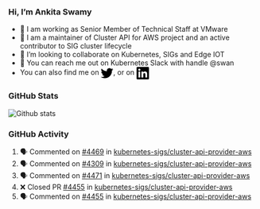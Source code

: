 ### Hi, I’m Ankita Swamy

- 💼 I am working as Senior Member of Technical Staff at VMware
- 👀 I am a maintainer of Cluster API for AWS project and an active contributor to SIG cluster lifecycle
- 💞️ I’m looking to collaborate on Kubernetes, SIGs and Edge IOT
- 💬 You can reach me out on Kubernetes Slack with handle @swan
- You can also find me on <a href="https://twitter.com/SwamyAnkita" target="blank"><img align="center" src="https://raw.githubusercontent.com/Ankitasw/Ankitasw/master/svg/twitter.svg" alt="Ankitasw" height="25" width="25" color="#1DA1f2" /></a>, or on <a href="https://www.linkedin.com/in/Ankitaswamy/" target="blank"><img align="center" src="https://raw.githubusercontent.com/Ankitasw/Ankitasw/master/svg/linkedin.svg" alt="Ankitasw" height="25" width="25" /></a>

### GitHub Stats
![Github stats](https://github-readme-stats.vercel.app/api?username=Ankitasw&count_private=true&show_icons=true&theme=tokyonight)

### GitHub Activity 
<!--START_SECTION:activity-->
1. 🗣 Commented on [#4469](https://github.com/kubernetes-sigs/cluster-api-provider-aws/pull/4469#issuecomment-1704006652) in [kubernetes-sigs/cluster-api-provider-aws](https://github.com/kubernetes-sigs/cluster-api-provider-aws)
2. 🗣 Commented on [#4309](https://github.com/kubernetes-sigs/cluster-api-provider-aws/issues/4309#issuecomment-1700399858) in [kubernetes-sigs/cluster-api-provider-aws](https://github.com/kubernetes-sigs/cluster-api-provider-aws)
3. 🗣 Commented on [#4471](https://github.com/kubernetes-sigs/cluster-api-provider-aws/pull/4471#issuecomment-1700380654) in [kubernetes-sigs/cluster-api-provider-aws](https://github.com/kubernetes-sigs/cluster-api-provider-aws)
4. ❌ Closed PR [#4455](https://github.com/kubernetes-sigs/cluster-api-provider-aws/pull/4455) in [kubernetes-sigs/cluster-api-provider-aws](https://github.com/kubernetes-sigs/cluster-api-provider-aws)
5. 🗣 Commented on [#4455](https://github.com/kubernetes-sigs/cluster-api-provider-aws/pull/4455#issuecomment-1700376266) in [kubernetes-sigs/cluster-api-provider-aws](https://github.com/kubernetes-sigs/cluster-api-provider-aws)
<!--END_SECTION:activity-->
